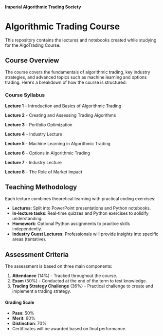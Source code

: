 #### Imperial Algorithmic Trading Society
# **Algorithmic Trading Course**
This repository contains the lectures and notebooks created while studying for the AlgoTrading Course. 

## Course Overview

The course covers the fundamentals of algorithmic trading, key industry strategies, and advanced topics such as machine learning and options trading. Here’s a breakdown of how the course is structured:

### Course Syllabus

**Lecture 1** - Introduction and Basics of Algorithmic Trading


**Lecture 2** - Creating and Assessing Trading Algorithms


**Lecture 3** - Portfolio Optimization


**Lecture 4** - Industry Lecture

**Lecture 5** - Machine Learning in Algorithmic Trading


**Lecture 6** - Options in Algorithmic Trading


**Lecture 7** - Industry Lecture


**Lecture 8** - The Role of Market Impact

## Teaching Methodology

Each lecture combines theoretical learning with practical coding exercises:

- **Lectures**: Split into PowerPoint presentations and Python notebooks.
- **In-lecture tasks**: Real-time quizzes and Python exercises to solidify understanding.
- **Homework**: Optional Python assignments to practice skills independently.
- **Industry Guest Lectures**: Professionals will provide insights into specific areas (tentative).

## Assessment Criteria

The assessment is based on three main components:

1. **Attendance** (14%) - Tracked throughout the course.
2. **Exam** (50%) - Conducted at the end of the term to test knowledge.
3. **Trading Strategy Challenge** (36%) - Practical challenge to create and implement a trading strategy.

#### Grading Scale
- **Pass**: 50%
- **Merit**: 60%
- **Distinction**: 70%
- Certificates will be awarded based on final performance.

